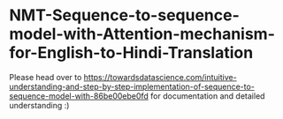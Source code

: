 # NMT-Sequence-to-sequence-model-with-Attention-mechanism-for-English-to-Hindi-Translation

Please head over to https://towardsdatascience.com/intuitive-understanding-and-step-by-step-implementation-of-sequence-to-sequence-model-with-86be00ebe0fd for documentation and detailed understanding :)
